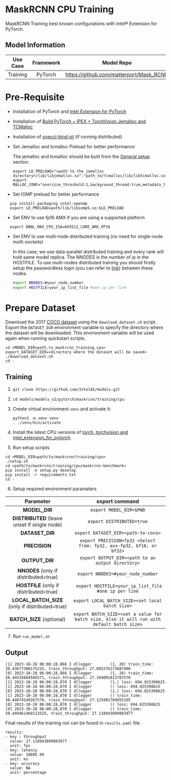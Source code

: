 # MaskRCNN CPU Training

MaskRCNN Training best known configurations with Intel® Extension for PyTorch.

## Model Information

| **Use Case** | **Framework** | **Model Repo** | **Branch/Commit/Tag** | **Optional Patch** |
|:---:| :---: |:--------------:|:---------------------:|:------------------:|
|  Training   |    PyTorch    |       https://github.com/matterport/Mask_RCNN        |           -           |         -          |

# Pre-Requisite
* Installation of PyTorch and [Intel Extension for PyTorch](https://intel.github.io/intel-extension-for-pytorch/#introduction)
* Installation of [Build PyTorch + IPEX + TorchVision Jemalloc and TCMalloc](https://github.com/IntelAI/models/blob/master/docs/general/pytorch/BareMetalSetup.md)
* Installation of [oneccl-bind-pt](https://pytorch-extension.intel.com/release-whl/stable/cpu/us/oneccl-bind-pt/) (if running distributed)
* Set Jemalloc and tcmalloc Preload for better performance

  The jemalloc and tcmalloc should be built from the [General setup](#general-setup) section.
  ```
  export LD_PRELOAD="<path to the jemalloc directory>/lib/libjemalloc.so":"path_to/tcmalloc/lib/libtcmalloc.so":$LD_PRELOAD
  export MALLOC_CONF="oversize_threshold:1,background_thread:true,metadata_thp:auto,dirty_decay_ms:9000000000,muzzy_decay_ms:9000000000"
  ```
* Set IOMP preload for better performance
```
  pip install packaging intel-openmp
  export LD_PRELOAD=path/lib/libiomp5.so:$LD_PRELOAD
```

* Set ENV to use fp16 AMX if you are using a supported platform
```
  export DNNL_MAX_CPU_ISA=AVX512_CORE_AMX_FP16
```
* Set ENV to use multi-node distributed training (no need for single-node multi-sockets)

  In this case, we use data-parallel distributed training and every rank will hold same model replica. The NNODES is the number of ip in the HOSTFILE. To use multi-nodes distributed training you should firstly setup the passwordless login (you can refer to [link](https://linuxize.com/post/how-to-setup-passwordless-ssh-login/)) between these nodes.
  ```bash
  export NNODES=#your_node_number
  export HOSTFILE=your_ip_list_file #one ip per line
  ```

# Prepare Dataset
  Download the 2017 [COCO dataset](https://cocodataset.org) using the `download_dataset.sh` script.
  Export the `DATASET_DIR` environment variable to specify the directory where the dataset
  will be downloaded. This environment variable will be used again when running quickstart scripts.
```
cd <MODEL_DIR=path_to_maskrcnn_training_cpu>
export DATASET_DIR=<directory where the dataset will be saved>
./download_dataset.sh
cd -
```

## Training
1. `git clone https://github.com/IntelAI/models.git`
2. `cd models/models_v2/pytorch/maskrcnn/training/cpu`
3. Create virtual environment `venv` and activate it:
    ```
    python3 -m venv venv
    . ./venv/bin/activate
    ```
4. Install the latest CPU versions of [torch, torchvision and intel_extension_for_pytorch](https://intel.github.io/intel-extension-for-pytorch/index.html#installation).

5. Run setup scripts
```
cd <MODEL_DIR=path/to/maskrcnn/training/cpu>
./setup.sh
cd <path/to/maskrcnn/training/cpu/maskrcnn-benchmark>
pip install -e setup.py develop
pip install -r requirements.txt
cd -
```
6. Setup required environment paramaters

| **Parameter**                |                                  **export command**                                  |
|:---------------------------:|:------------------------------------------------------------------------------------:|
| **MODEL_DIR**    |                               `export MODEL_DIR=$PWD`                               |
| **DISTRIBUTED** (leave unset if single node)              |                               `export DISTRIBUTED=true`                                  |
| **DATASET_DIR**              |                               `export DATASET_DIR=<path-to-coco>`                                  |
| **PRECISION**    |                               `export PRECISION=fp32 <Select from: fp32, avx-fp32, bf16, or bf32>`                             |
| **OUTPUT_DIR**    |                               `export OUTPUT_DIR=<path to an output directory>`                               |
| **NNODES** (only if distributed=true)   |     `export NNODES=#your_node_number`   |
| **HOSTFILE** (only if distributed=true)   |   ` export HOSTFILE=your_ip_list_file #one ip per line`  |
| **LOCAL_BATCH_SIZE** (only if distributed=true)  |  `export LOCAL_BATCH_SIZE=<set local batch size>`  |
| **BATCH_SIZE** (optional)    |                               `export BATCH_SIZE=<set a value for batch size, else it will run with default batch size>`                                |

7. Run `run_model.sh`
## Output


```
[1] 2023-10-28 06:00:28,866 I dllogger        (1, 20) train_time: 38.43677306175232, train_throughput: 27.085276273687406
[0] 2023-10-28 06:00:28,866 I dllogger        (1, 20) train_time: 38.44535684585571, train_throughput: 27.104091813787576
[1] 2023-10-28 06:00:28,870 I dllogger        (1,) loss: 694.025390625
[1] 2023-10-28 06:00:28,870 I dllogger        () loss: 694.025390625
[0] 2023-10-28 06:00:28,870 I dllogger        (1,) loss: 694.025390625
[1] 2023-10-28 06:00:28,870 I dllogger        () train_time: 38.44074249267578, train_throughput: 27.125991704955165
[0] 2023-10-28 06:00:28,870 I dllogger        () loss: 694.025390625
[0] 2023-10-28 06:00:28,870 I dllogger        () train_time: 38.449461460113525, train_throughput: 27.118943899083977
```


Final results of the training run can be found in `results.yaml` file.
```
results:
- key : throughput
  value: 27.118943899083977
  unit: fps
- key: latency
  value: 10605.99
  unit: ms
- key: accuracy
  value: NA
  unit: percentage
```
